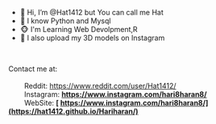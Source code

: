 - 🐶 Hi, I’m @Hat1412 but You can call me Hat
- 🦊 I know Python and Mysql
- 🐵 I'm Learning Web Devolpment,R
- 🐛 I also upload my 3D models on Instagram


</br>

Contact me at: </br></br>
&nbsp; &nbsp; &nbsp; &nbsp; Reddit: https://www.reddit.com/user/Hat1412/ </br>
&nbsp; &nbsp; &nbsp; &nbsp; Instagram: <strong> https://www.instagram.com/hari8haran8/ </strong> </br>
&nbsp; &nbsp; &nbsp; &nbsp; WebSite: <strong>[ https://www.instagram.com/hari8haran8/](https://hat1412.github.io/Hariharan/) </strong>

